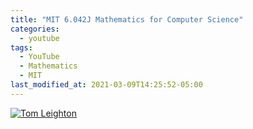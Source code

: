 ```yaml
---
title: "MIT 6.042J Mathematics for Computer Science"
categories: 
  - youtube
tags:
  - YouTube
  - Mathematics
  - MIT
last_modified_at: 2021-03-09T14:25:52-05:00
---
```


[![Tom Leighton](https://img.youtube.com/vi/L3LMbpZIKhQ/0.jpg)](https://www.youtube.com/watch?v=L3LMbpZIKhQ "Title")


